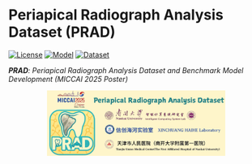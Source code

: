# Periapical Radiograph Analysis Dataset (PRAD) 
[![License](https://img.shields.io/badge/license-MIT-blue.svg)](./LICENSE)
[![Model](https://img.shields.io/badge/Model-PRNet-green.svg)]()
[![Dataset](https://img.shields.io/badge/Dataset-PRAD-red.svg)]()

***PRAD**: Periapical Radiograph Analysis Dataset and Benchmark Model Development (MICCAI 2025 Poster)*

<div align="center">
  <img src="PRADlogo.jpg" style="width:70%; max-width:800px;">
</div>
